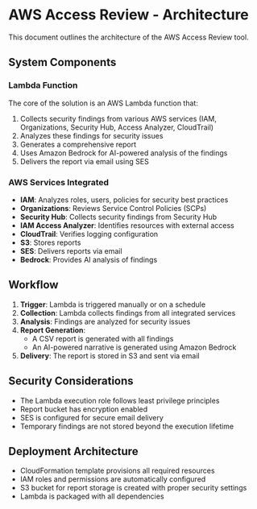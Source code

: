# AWS Access Review - Architecture

This document outlines the architecture of the AWS Access Review tool.

## System Components

### Lambda Function
The core of the solution is an AWS Lambda function that:
1. Collects security findings from various AWS services (IAM, Organizations, Security Hub, Access Analyzer, CloudTrail)
2. Analyzes these findings for security issues
3. Generates a comprehensive report
4. Uses Amazon Bedrock for AI-powered analysis of the findings
5. Delivers the report via email using SES

### AWS Services Integrated
- **IAM**: Analyzes roles, users, policies for security best practices
- **Organizations**: Reviews Service Control Policies (SCPs)
- **Security Hub**: Collects security findings from Security Hub
- **IAM Access Analyzer**: Identifies resources with external access
- **CloudTrail**: Verifies logging configuration
- **S3**: Stores reports
- **SES**: Delivers reports via email
- **Bedrock**: Provides AI analysis of findings

## Workflow
1. **Trigger**: Lambda is triggered manually or on a schedule
2. **Collection**: Lambda collects findings from all integrated services
3. **Analysis**: Findings are analyzed for security issues
4. **Report Generation**: 
   - A CSV report is generated with all findings
   - An AI-powered narrative is generated using Amazon Bedrock
5. **Delivery**: The report is stored in S3 and sent via email

## Security Considerations
- The Lambda execution role follows least privilege principles
- Report bucket has encryption enabled
- SES is configured for secure email delivery
- Temporary findings are not stored beyond the execution lifetime

## Deployment Architecture
- CloudFormation template provisions all required resources
- IAM roles and permissions are automatically configured
- S3 bucket for report storage is created with proper security settings
- Lambda is packaged with all dependencies